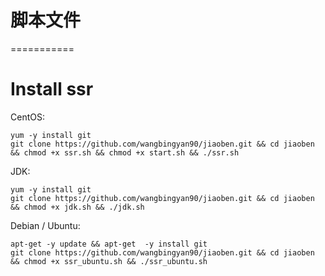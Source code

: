 # 脚本文件
===========

# Install ssr

CentOS:

	yum -y install git
	git clone https://github.com/wangbingyan90/jiaoben.git && cd jiaoben && chmod +x ssr.sh && chmod +x start.sh && ./ssr.sh 
	
	
JDK:

	yum -y install git
	git clone https://github.com/wangbingyan90/jiaoben.git && cd jiaoben && chmod +x jdk.sh && ./jdk.sh
	
Debian / Ubuntu:

	apt-get -y update && apt-get  -y install git
    git clone https://github.com/wangbingyan90/jiaoben.git && cd jiaoben && chmod +x ssr_ubuntu.sh && ./ssr_ubuntu.sh





